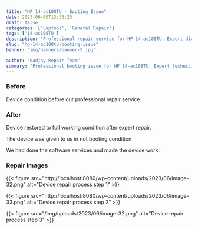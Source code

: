```yaml
---
title: "HP 14-ac108TU - Booting Issue"
date: 2023-06-09T13:33:25
draft: false
categories: ['Laptops', 'General Repair']
tags: ['14-ac108TU']
description: "Professional repair service for HP 14-ac108TU. Expert diagnosis and quality repairs in Bangalore."
slug: "hp-14-ac108tu-booting-issue"
banner: "img/banners/banner-5.jpg"

author: "Gadjoy Repair Team"
summary: "Professional booting issue for HP 14-ac108TU. Expert technicians, quality parts, warranty included."
---
```


### Before

Device condition before our professional repair service.

### After

Device restored to full working condition after expert repair.

The device was given to us in not booting condition

We had done the software services and made the device work.

### Repair Images

{{< figure src="http://localhost:8080/wp-content/uploads/2023/06/image-32.png" alt="Device repair process step 1" >}}

{{< figure src="http://localhost:8080/wp-content/uploads/2023/06/image-33.png" alt="Device repair process step 2" >}}

{{< figure src="/img/uploads/2023/06/image-32.png" alt="Device repair process step 3" >}}

